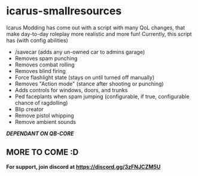 # icarus-smallresources
Icarus Modding has come out with a script with many QoL changes, that make day-to-day roleplay more realistic and more fun!
Currently, this script has (with config abilities)

- /savecar (adds any un-owned car to admins garage)
- Removes spam punching
- Removes combat rolling
- Removes blind firing
- Force flashlight state (stays on until turned off manually)
- Removes "Action mode" (stance after shooting or punching)
- Adds controls for windows, doors, and trunks
- Ped faceplants when spam jumping (configurable, if true, configurable chance of ragdolling)
- Blip creator
- Remove pistol whipping
- Remove ambient sounds


***DEPENDANT ON QB-CORE***
  ## MORE TO COME :D

  __For support, join discord at https://discord.gg/3zFNJCZM5U__

